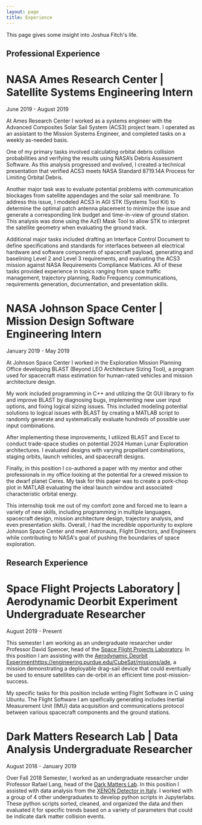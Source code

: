 ```yaml
---
layout: page
title: Experience
---
```


This page gives some insight into Joshua Fitch's life.

## Professional Experience

# NASA Ames Research Center | Satellite Systems Engineering Intern
June 2019 - August 2019

At Ames Research Center I worked as a systems engineer with the Advanced Composites Solar Sail System (ACS3) project team. I operated as an assistant to the Mission Systems Engineer, and completed tasks on a weekly as-needed basis. 

One of my primary tasks involved calculating orbital debris collision probabilities and verifying the results using NASA’s Debris Assessment Software. As this analysis progressed and evolved, I created a technical presentation that verified ACS3 meets NASA Standard 8719.14A Process for Limiting Orbital Debris. 

Another major task was to evaluate potential problems with communication blockages from satellite appendages and the solar sail membrane. To address this issue, I modeled ACS3 in AGI STK (Systems Tool Kit) to determine the optimal patch antenna placement to minimize the issue and generate a corresponding link budget and time-in-view of ground station. This analysis was done using the AzEl Mask Tool to allow STK to interpret the satellite geometry when evaluating the ground track. 

Additional major tasks included drafting an Interface Control Document to define specifications and standards for interfaces between all electrical hardware and software components of spacecraft payload, generating and baselining Level 2 and Level 3 requirements, and evaluating the ACS3 mission against NASA Requirements Compliance Matrices. All of these tasks provided experience in topics ranging from space traffic management, trajectory planning, Radio Frequency communications, requirements generation, documentation, and presentation skills.

# NASA Johnson Space Center | Mission Design Software Engineering Intern
January 2019 - May 2019

At Johnson Space Center I worked in the Exploration Mission Planning Office developing BLAST (Beyond LEO Architecture Sizing Tool), a program used for spacecraft mass estimation for human-rated vehicles and mission architecture design. 

My work included programming in C++ and utilizing the Qt GUI library to fix and improve BLAST by diagnosing bugs, implementing new user input options, and fixing logical sizing issues. This included modeling potential solutions to logical issues with BLAST by creating a MATLAB script to randomly generate and systematically evaluate hundreds of possible user input combinations. 

After implementing these improvements, I utilized BLAST and Excel to conduct trade-space studies on potential 2024 Human Lunar Exploration architectures. I evaluated designs with varying propellant combinations, staging orbits, launch vehicles, and spacecraft designs. 

Finally, in this position I co-authored a paper with my mentor and other professionals in my office looking at the potential for a crewed mission to the dwarf planet Ceres. My task for this paper was to create a pork-chop plot in MATLAB evaluating the ideal launch window and associated characteristic orbital energy. 

This internship took me out of my comfort zone and forced me to learn a variety of new skills, including programming in multiple languages, spacecraft design, mission architecture design, trajectory analysis, and even presentation skills. Overall, I had the incredible opportunity to explore Johnson Space Center and meet Astronauts, Flight Directors, and Engineers while contributing to NASA's goal of pushing the boundaries of space exploration.

## Research Experience

# Space Flight Projects Laboratory | Aerodynamic Deorbit Experiment Undergraduate Researcher
August 2019 - Present

This semester I am working as an undergraduate researcher under Professor David Spencer, head of the [Space Flight Projects Laboratory](https://engineering.purdue.edu/SFPL). In this position I am assisting with the [Aerodynamic Deorbit Experiment]()https://engineering.purdue.edu/CubeSat/missions/ade, a mission demonstrating a deployable drag-sail device that could eventually be used to ensure satellites can de-orbit in an efficient time post-mission-success. 

My specific tasks for this position include writing Flight Software in C using Ubuntu. The Flight Software I am speifically generating includes Inertial Measurement Unit (IMU) data acquisition and communications protocol between various spacecraft components and the ground stations. 

# Dark Matters Research Lab | Data Analysis Undergraduate Researcher
August 2018 - January 2019

Over Fall 2018 Semester, I worked as an undergraduate researcher under Professor Rafael Lang, head of the [Dark Matters Lab](https://www.physics.purdue.edu/darkmatters/). In this position I assisted with data analysis from the [XENON Detector in Italy](https://science.purdue.edu/xenon1t/?cat=3). I worked with a group of 4 other undergraduates to develop python scripts in Jupyterlabs. These python scripts sorted, cleaned, and organized the data and then evaluated it for specific trends based on a variety of parameters that could be indicate dark matter collision events. 

